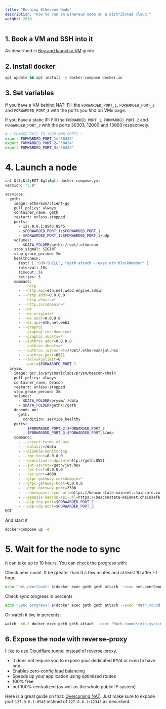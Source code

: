 ```yaml
---
title: "Running Ethereum Node"
description: "How to run an Ethereum node on a distributed cloud."
weight: 2010
---
```


## 1. Book a VM and SSH into it

As described in [Buy and launch a VM](/docs/developer-hub/developer-quick-start/) guide

## 2. Install docker
```bash
apt update && apt install -y docker-compose docker.io
```

## 3. Set variables
If you have a VM behind NAT: Fill the `FORWARDED_PORT_1`, `FORWARDED_PORT_2` and `FORWARDED_PORT_3` with the ports you find on VMs page.

If you have a static IP: Fill the `FORWARDED_PORT_1`, `FORWARDED_PORT_2` and `FORWARDED_PORT_3` with the ports 30303, 12000 and 13000 respectively.

```bash
# ! CHANGE THIS TO YOUR OWN PORTS !
export FORWARDED_PORT_1="50433" 
export FORWARDED_PORT_2="50434"
export FORWARDED_PORT_3="50435"
```

# 4. Launch a node

```bash
cat &lt;&lt;EOT &gt;&gt; docker-compose.yml
version: "3.8"

services:
  geth:
    image: ethereum/client-go
    pull_policy: always
    container_name: geth
    restart: unless-stopped
    ports:
      - 127.0.0.1:8545:8545
      - $FORWARDED_PORT_1:$FORWARDED_PORT_1
      - $FORWARDED_PORT_1:$FORWARDED_PORT_1/udp
    volumes:
      - $DATA_FOLDER/geth/:/root/.ethereum
    stop_signal: SIGINT
    stop_grace_period: 2m
    healthcheck:
      test: [ "CMD-SHELL", "geth attach --exec eth.blockNumber" ]
      interval: 10s
      timeout: 5s
      retries: 5
    command:
      - --http
      - --http.api=eth,net,web3,engine,admin
      - --http.addr=0.0.0.0
      - --http.vhosts=*
      - --http.corsdomain=*
      - --ws
      - --ws.origins=*
      - --ws.addr=0.0.0.0
      - --ws.api=eth,net,web3
      - --graphql
      - --graphql.corsdomain=*
      - --graphql.vhosts=*
      - --authrpc.addr=0.0.0.0
      - --authrpc.vhosts=*
      - --authrpc.jwtsecret=/root/.ethereum/jwt.hex
      - --authrpc.port=8551
      - --txlookuplimit=0
      - --port=$FORWARDED_PORT_1
  prysm:
    image: gcr.io/prysmaticlabs/prysm/beacon-chain
    pull_policy: always
    container_name: beacon
    restart: unless-stopped
    stop_grace_period: 2m
    volumes:
      - $DATA_FOLDER/prysm/:/data
      - $DATA_FOLDER/geth/:/geth
    depends_on:
      geth:
        condition: service_healthy
    ports:
        - $FORWARDED_PORT_2:$FORWARDED_PORT_2
        - $FORWARDED_PORT_3:$FORWARDED_PORT_3/udp
    command:
      - --accept-terms-of-use
      - --datadir=/data
      - --disable-monitoring
      - --rpc-host=0.0.0.0
      - --execution-endpoint=http://geth:8551
      - --jwt-secret=/geth/jwt.hex
      - --rpc-host=0.0.0.0
      - --rpc-port=4000
      - --grpc-gateway-corsdomain=*
      - --grpc-gateway-host=0.0.0.0
      - --grpc-gateway-port=3500
      - --checkpoint-sync-url=https://beaconstate-mainnet.chainsafe.io
      - --genesis-beacon-api-url=https://beaconstate-mainnet.chainsafe.io
      - --p2p-tcp-port=$FORWARDED_PORT_2
      - --p2p-udp-port=$FORWARDED_PORT_3
EOT
```

And start it
```bash
docker-compose up -d
```

# 5. Wait for the node to sync

It can take up to 10 hours. You can check the progress with:

Check peer count. It be greater than 0 a few miutes and at least 10 after ~1 hour.
```bash
echo "net.peerCount: $(docker exec geth geth attach --exec net.peerCount)"
```

Check sync progress in percents
```bash
echo "Sync progress: $(docker exec geth geth attach --exec 'Math.round(eth.syncing.currentBlock/eth.syncing.highestBlock*100*100)/100')%"
```

Or watch it live in percents:
```bash
watch -n0.5 docker exec geth geth attach --exec 'Math.round\(eth.syncing.currentBlock/eth.syncing.highestBlock*100*100\)/100'
```

## 6. Expose the node with reverse-proxy
I like to use Cloudflare tunnel instead of reverse-proxy. 
- It does not require you to expose your dedicated IPV4 or even to have one
- Enables zero-config load balancing
- Speeds up your application using optimized routes
- 100% free
- but 100% centralized (as well as the whole public IP system)

Here is a great guide on that: [Overcoming NAT](/docs/get_started/overcoming-nat). Just make sure to expose port `127.0.0.1:8545` instead of `127.0.0.1:12345` as described.

